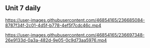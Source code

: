 ## Unit 7 daily

https://user-images.githubusercontent.com/46854165/236685084-8787f34f-2c01-4d5f-b778-4ef5f7cdc46c.mp4


https://user-images.githubusercontent.com/46854165/236697348-26e9133d-0a3a-482d-9e05-0c9d73aa5976.mp4

